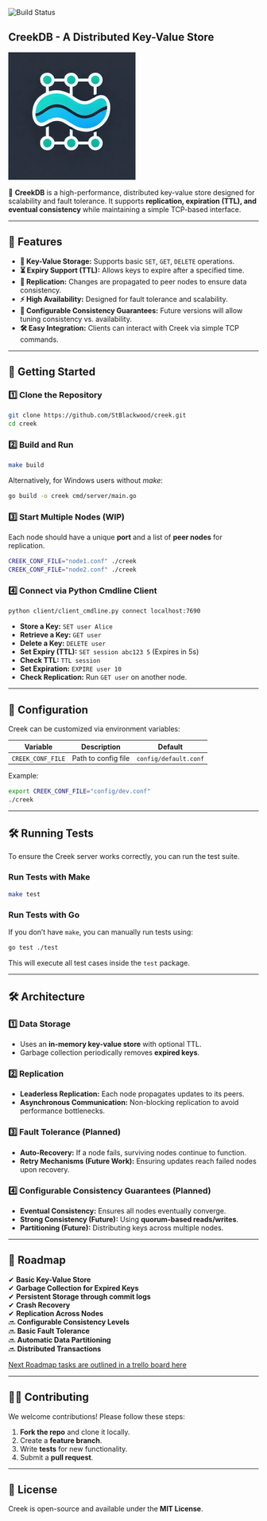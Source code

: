 
<p>
  <img src="https://github.com/StBlackwood/creek/actions/workflows/creekdb-go-build-ci.yml/badge.svg" alt="Build Status" width="180"> 
</p>

## **CreekDB - A Distributed Key-Value Store**
![Creek Logo](assets/creek_logo_med.png)

🚀 **CreekDB** is a high-performance, distributed key-value store designed for scalability and fault tolerance. It supports **replication, expiration (TTL), and eventual consistency** while maintaining a simple TCP-based interface.

---

## **🌟 Features**
- **🔑 Key-Value Storage:** Supports basic `SET`, `GET`, `DELETE` operations.
- **⏳ Expiry Support (TTL):** Allows keys to expire after a specified time.
- **📡 Replication:** Changes are propagated to peer nodes to ensure data consistency.
- **⚡ High Availability:** Designed for fault tolerance and scalability.
- **📜 Configurable Consistency Guarantees:** Future versions will allow tuning consistency vs. availability.
- **🛠️ Easy Integration:** Clients can interact with Creek via simple TCP commands.

---

## **🚀 Getting Started**

### **1️⃣ Clone the Repository**
```sh
git clone https://github.com/StBlackwood/creek.git
cd creek
```

### **2️⃣ Build and Run**
```sh
make build
```
Alternatively, for Windows users without _make_:

```sh
go build -o creek cmd/server/main.go
```

### **3️⃣ Start Multiple Nodes (WIP)**
Each node should have a unique **port** and a list of **peer nodes** for replication.

```sh
CREEK_CONF_FILE="node1.conf" ./creek
CREEK_CONF_FILE="node2.conf" ./creek
```

### **4️⃣ Connect via Python Cmdline Client**
```sh
python client/client_cmdline.py connect localhost:7690
```
- **Store a Key:** `SET user Alice`
- **Retrieve a Key:** `GET user`
- **Delete a Key:** `DELETE user`
- **Set Expiry (TTL):** `SET session abc123 5` (Expires in 5s)
- **Check TTL:** `TTL session`
- **Set Expiration:** `EXPIRE user 10`
- **Check Replication:** Run `GET user` on another node.

---

## **🔧 Configuration**
Creek can be customized via environment variables:

| **Variable**     | **Description**     | **Default**           |
|-----------------|---------------------|-----------------------|
| `CREEK_CONF_FILE` | Path to config file | `config/default.conf` |


Example:
```sh
export CREEK_CONF_FILE="config/dev.conf"
./creek
```

---

## **🛠️ Running Tests**
To ensure the Creek server works correctly, you can run the test suite.

### **Run Tests with Make**
```sh
make test
```

### **Run Tests with Go**
If you don’t have `make`, you can manually run tests using:
```sh
go test ./test
```

This will execute all test cases inside the `test` package.

---

## **🛠️ Architecture**
### **1️⃣ Data Storage**
- Uses an **in-memory key-value store** with optional TTL.
- Garbage collection periodically removes **expired keys**.

### **2️⃣ Replication**
- **Leaderless Replication:** Each node propagates updates to its peers.
- **Asynchronous Communication:** Non-blocking replication to avoid performance bottlenecks.

### **3️⃣ Fault Tolerance (Planned)**
- **Auto-Recovery:** If a node fails, surviving nodes continue to function.
- **Retry Mechanisms (Future Work):** Ensuring updates reach failed nodes upon recovery.

### **4️⃣ Configurable Consistency Guarantees (Planned)**
- **Eventual Consistency:** Ensures all nodes eventually converge.
- **Strong Consistency (Future):** Using **quorum-based reads/writes**.
- **Partitioning (Future):** Distributing keys across multiple nodes.

---

## **📌 Roadmap**
✔ **Basic Key-Value Store**  
✔ **Garbage Collection for Expired Keys**  
✔ **Persistent Storage through commit logs**  
✔ **Crash Recovery**  
✔ **Replication Across Nodes**  
🔜 **Configurable Consistency Levels**  
🔜 **Basic Fault Tolerance**  
🔜 **Automatic Data Partitioning**  
🔜 **Distributed Transactions**

[Next Roadmap tasks are outlined in a trello board here](https://trello.com/b/p2PbyoZV)

---

## **👨‍💻 Contributing**
We welcome contributions! Please follow these steps:
1. **Fork the repo** and clone it locally.
2. Create a **feature branch**.
3. Write **tests** for new functionality.
4. Submit a **pull request**.

---

## **📜 License**
Creek is open-source and available under the **MIT License**.
